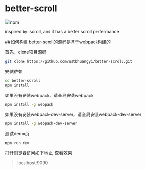 # better-scroll
[![npm](https://img.shields.io/npm/v/better-scroll.svg?style=flat-square)](https://www.npmjs.com/package/better-scroll)

inspired by iscroll, and it has a better scroll perfermance

##如何构建
better-scroll的源码是基于webpack构建的

首先，clone项目源码
```bash
git clone https://github.com/ustbhuangyi/better-scroll.git
```

安装依赖
```bash
cd better-scroll
npm install
```
如果没有安装webpack，请全局安装webpack

```bash
npm install -g webpack
```
如果没有安装webpack-dev-server，请全局安装webpack-dev-server

```bash
npm install -g webpack-dev-server
```
测试demo页

```bash
npm run dev
```
打开浏览器访问如下地址, 查看效果

> localhost:9090

